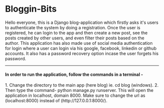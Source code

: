 # Bloggin-Bits
Hello everyone, this is a Django blog-application which firstly asks it's users to authenticate the system by doing a registration. Once the user is registered, he can login
to the app and then create a new post, see the posts created by other users, and even filter their posts based on the author. This application has also made use of social media
authentication for login where a user can login via his google, facebook, linkedin or github accounts. It also has a password recovery option incase the user forgets his
password.
<hr>

<h4>In order to run the application, follow the commands in a terminal - </h4>
1. Change the directory to the main app (here blog) ie. cd blog (windows).
2. Then type the command- python manage.py runserver. This will open the application in localhost, domain 8000. Make sure to change the url as (localhost:8000) instead of (http://127.0.0.1:8000/).
